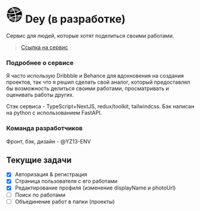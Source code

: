 # ![dey-logo](/public/Dey.svg) Dey (в разработке)
Сервис для людей, которые хотят поделиться своими работами.

> [Ссылка на сервис](https://design.darkmaterial.space)

### Подробнее о сервисе
Я часто использую Dribbble и Behance для вдохновения на создания проектов, так что я решил сделать свой аналог, 
который предоставлял бы возможность делиться своими работами, просматривать и оценивать работы других.

Стэк сервиса - TypeScript+NextJS, redux/toolkit, tailwindcss.
Бэк написан на python с использованием FastAPI.

### Команда разработчиков
Фронт, бэк, дизайн - @YZ13-ENV

## Текущие задачи
- [x] Авторизация & регистрация
- [x] Страница пользователя с его работами
- [x] Редактирование профиля (изменение displayName и photoUrl)
- [ ] Поиск по работами
- [ ] Объединение работ в папки (проекты)
